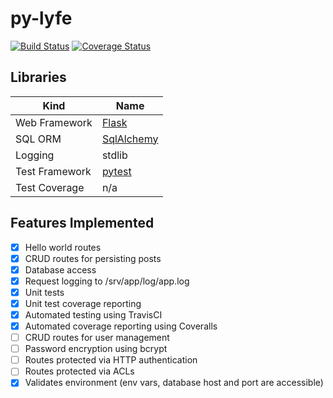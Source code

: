 # py-lyfe

[![Build Status](https://travis-ci.org/galactic-filament/py-lyfe.svg?branch=master)](https://travis-ci.org/galactic-filament/py-lyfe)
[![Coverage Status](https://coveralls.io/repos/github/galactic-filament/py-lyfe/badge.svg?branch=master)](https://coveralls.io/github/galactic-filament/py-lyfe?branch=master)

## Libraries

Kind | Name
--- | ---
Web Framework | [Flask](http://flask.pocoo.org/)
SQL ORM | [SqlAlchemy](http://www.sqlalchemy.org/)
Logging | stdlib
Test Framework | [pytest](https://docs.pytest.org/en/latest/)
Test Coverage | n/a

## Features Implemented

- [x] Hello world routes
- [x] CRUD routes for persisting posts
- [x] Database access
- [x] Request logging to /srv/app/log/app.log
- [x] Unit tests
- [x] Unit test coverage reporting
- [x] Automated testing using TravisCI
- [x] Automated coverage reporting using Coveralls
- [ ] CRUD routes for user management
- [ ] Password encryption using bcrypt
- [ ] Routes protected via HTTP authentication
- [ ] Routes protected via ACLs
- [x] Validates environment (env vars, database host and port are accessible)
